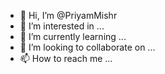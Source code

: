 - 👋 Hi, I’m @PriyamMishr
- 👀 I’m interested in ...
- 🌱 I’m currently learning ...
- 💞️ I’m looking to collaborate on ...
- 📫 How to reach me ...

<!---
PriyamMishr/PriyamMishr is a ✨ special ✨ repository because its `README.md` (this file) appears on your GitHub profile.
You can click the Preview link to take a look at your changes.
--->
